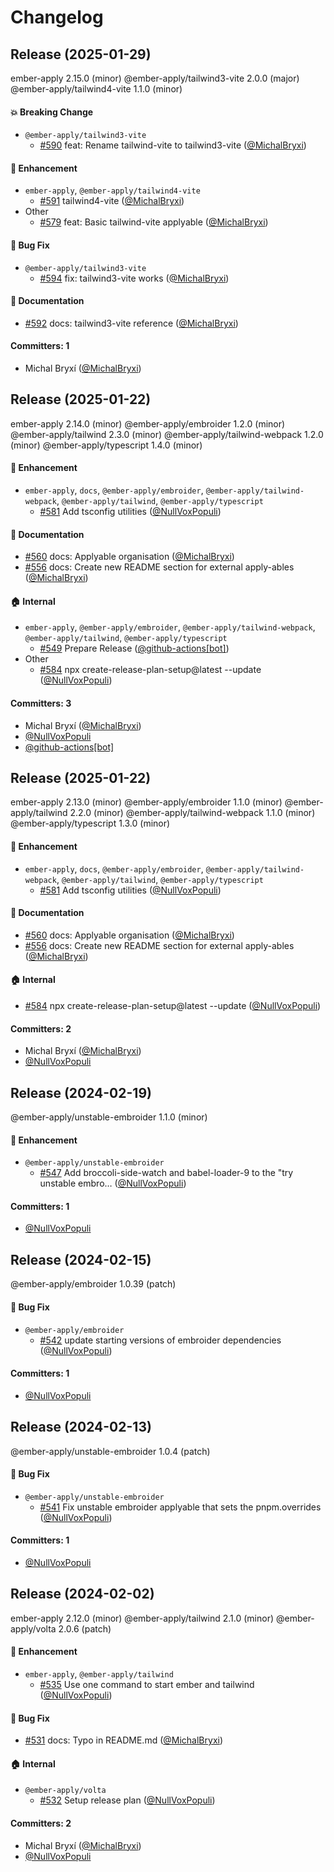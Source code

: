 # Changelog

## Release (2025-01-29)

ember-apply 2.15.0 (minor)
@ember-apply/tailwind3-vite 2.0.0 (major)
@ember-apply/tailwind4-vite 1.1.0 (minor)

#### :boom: Breaking Change
* `@ember-apply/tailwind3-vite`
  * [#590](https://github.com/NullVoxPopuli/ember-apply/pull/590) feat: Rename tailwind-vite to tailwind3-vite ([@MichalBryxi](https://github.com/MichalBryxi))

#### :rocket: Enhancement
* `ember-apply`, `@ember-apply/tailwind4-vite`
  * [#591](https://github.com/NullVoxPopuli/ember-apply/pull/591) tailwind4-vite ([@MichalBryxi](https://github.com/MichalBryxi))
* Other
  * [#579](https://github.com/NullVoxPopuli/ember-apply/pull/579) feat: Basic tailwind-vite applyable ([@MichalBryxi](https://github.com/MichalBryxi))

#### :bug: Bug Fix
* `@ember-apply/tailwind3-vite`
  * [#594](https://github.com/NullVoxPopuli/ember-apply/pull/594) fix: tailwind3-vite works ([@MichalBryxi](https://github.com/MichalBryxi))

#### :memo: Documentation
* [#592](https://github.com/NullVoxPopuli/ember-apply/pull/592) docs: tailwind3-vite reference ([@MichalBryxi](https://github.com/MichalBryxi))

#### Committers: 1
- Michal Bryxí ([@MichalBryxi](https://github.com/MichalBryxi))

## Release (2025-01-22)

ember-apply 2.14.0 (minor)
@ember-apply/embroider 1.2.0 (minor)
@ember-apply/tailwind 2.3.0 (minor)
@ember-apply/tailwind-webpack 1.2.0 (minor)
@ember-apply/typescript 1.4.0 (minor)

#### :rocket: Enhancement
* `ember-apply`, `docs`, `@ember-apply/embroider`, `@ember-apply/tailwind-webpack`, `@ember-apply/tailwind`, `@ember-apply/typescript`
  * [#581](https://github.com/NullVoxPopuli/ember-apply/pull/581) Add tsconfig utilities ([@NullVoxPopuli](https://github.com/NullVoxPopuli))

#### :memo: Documentation
* [#560](https://github.com/NullVoxPopuli/ember-apply/pull/560) docs: Applyable organisation ([@MichalBryxi](https://github.com/MichalBryxi))
* [#556](https://github.com/NullVoxPopuli/ember-apply/pull/556) docs: Create new README section for external apply-ables ([@MichalBryxi](https://github.com/MichalBryxi))

#### :house: Internal
* `ember-apply`, `@ember-apply/embroider`, `@ember-apply/tailwind-webpack`, `@ember-apply/tailwind`, `@ember-apply/typescript`
  * [#549](https://github.com/NullVoxPopuli/ember-apply/pull/549) Prepare Release ([@github-actions[bot]](https://github.com/apps/github-actions))
* Other
  * [#584](https://github.com/NullVoxPopuli/ember-apply/pull/584) npx create-release-plan-setup@latest --update ([@NullVoxPopuli](https://github.com/NullVoxPopuli))

#### Committers: 3
- Michal Bryxí ([@MichalBryxi](https://github.com/MichalBryxi))
- [@NullVoxPopuli](https://github.com/NullVoxPopuli)
- [@github-actions[bot]](https://github.com/apps/github-actions)

## Release (2025-01-22)

ember-apply 2.13.0 (minor)
@ember-apply/embroider 1.1.0 (minor)
@ember-apply/tailwind 2.2.0 (minor)
@ember-apply/tailwind-webpack 1.1.0 (minor)
@ember-apply/typescript 1.3.0 (minor)

#### :rocket: Enhancement
* `ember-apply`, `docs`, `@ember-apply/embroider`, `@ember-apply/tailwind-webpack`, `@ember-apply/tailwind`, `@ember-apply/typescript`
  * [#581](https://github.com/NullVoxPopuli/ember-apply/pull/581) Add tsconfig utilities ([@NullVoxPopuli](https://github.com/NullVoxPopuli))

#### :memo: Documentation
* [#560](https://github.com/NullVoxPopuli/ember-apply/pull/560) docs: Applyable organisation ([@MichalBryxi](https://github.com/MichalBryxi))
* [#556](https://github.com/NullVoxPopuli/ember-apply/pull/556) docs: Create new README section for external apply-ables ([@MichalBryxi](https://github.com/MichalBryxi))

#### :house: Internal
* [#584](https://github.com/NullVoxPopuli/ember-apply/pull/584) npx create-release-plan-setup@latest --update ([@NullVoxPopuli](https://github.com/NullVoxPopuli))

#### Committers: 2
- Michal Bryxí ([@MichalBryxi](https://github.com/MichalBryxi))
- [@NullVoxPopuli](https://github.com/NullVoxPopuli)
## Release (2024-02-19)

@ember-apply/unstable-embroider 1.1.0 (minor)

#### :rocket: Enhancement
* `@ember-apply/unstable-embroider`
  * [#547](https://github.com/NullVoxPopuli/ember-apply/pull/547) Add broccoli-side-watch and babel-loader-9 to the "try unstable embro… ([@NullVoxPopuli](https://github.com/NullVoxPopuli))

#### Committers: 1
- [@NullVoxPopuli](https://github.com/NullVoxPopuli)
## Release (2024-02-15)

@ember-apply/embroider 1.0.39 (patch)

#### :bug: Bug Fix
* `@ember-apply/embroider`
  * [#542](https://github.com/NullVoxPopuli/ember-apply/pull/542) update starting versions of embroider dependencies ([@NullVoxPopuli](https://github.com/NullVoxPopuli))

#### Committers: 1
- [@NullVoxPopuli](https://github.com/NullVoxPopuli)
## Release (2024-02-13)

@ember-apply/unstable-embroider 1.0.4 (patch)

#### :bug: Bug Fix
* `@ember-apply/unstable-embroider`
  * [#541](https://github.com/NullVoxPopuli/ember-apply/pull/541) Fix unstable embroider applyable that sets the pnpm.overrides ([@NullVoxPopuli](https://github.com/NullVoxPopuli))

#### Committers: 1
- [@NullVoxPopuli](https://github.com/NullVoxPopuli)
## Release (2024-02-02)

ember-apply 2.12.0 (minor)
@ember-apply/tailwind 2.1.0 (minor)
@ember-apply/volta 2.0.6 (patch)

#### :rocket: Enhancement
* `ember-apply`, `@ember-apply/tailwind`
  * [#535](https://github.com/NullVoxPopuli/ember-apply/pull/535) Use one command to start ember and tailwind ([@NullVoxPopuli](https://github.com/NullVoxPopuli))

#### :bug: Bug Fix
* [#531](https://github.com/NullVoxPopuli/ember-apply/pull/531) docs: Typo in README.md ([@MichalBryxi](https://github.com/MichalBryxi))

#### :house: Internal
* `@ember-apply/volta`
  * [#532](https://github.com/NullVoxPopuli/ember-apply/pull/532) Setup release plan ([@NullVoxPopuli](https://github.com/NullVoxPopuli))

#### Committers: 2
- Michal Bryxí ([@MichalBryxi](https://github.com/MichalBryxi))
- [@NullVoxPopuli](https://github.com/NullVoxPopuli)
